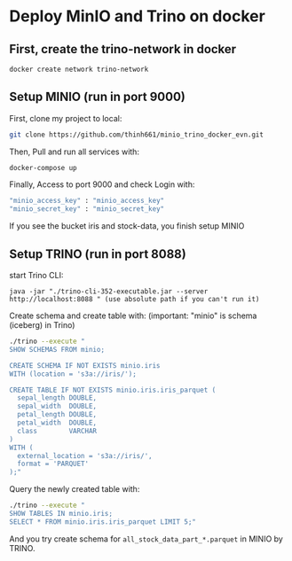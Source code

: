 # Deploy MinIO and Trino on docker

## First, create the trino-network in docker
```bash
docker create network trino-network
```

## Setup MINIO (run in port 9000)

First, clone my project to local:
```bash
git clone https://github.com/thinh661/minio_trino_docker_evn.git
```

Then, Pull and run all services with:

```bash
docker-compose up
```

Finally, Access to port 9000 and check
Login with:
``` bash
"minio_access_key" : "minio_access_key"
"minio_secret_key" : "minio_secret_key" 
```

If you see the bucket iris and stock-data, you finish setup MINIO

## Setup TRINO (run in port 8088)

start Trino CLI:
```
java -jar "./trino-cli-352-executable.jar --server http://localhost:8088 " (use absolute path if you can't run it)
```

Create schema and create table with: (important: "minio" is schema (iceberg) in Trino)

```bash
./trino --execute "
SHOW SCHEMAS FROM minio;

CREATE SCHEMA IF NOT EXISTS minio.iris
WITH (location = 's3a://iris/');

CREATE TABLE IF NOT EXISTS minio.iris.iris_parquet (
  sepal_length DOUBLE,
  sepal_width  DOUBLE,
  petal_length DOUBLE,
  petal_width  DOUBLE,
  class        VARCHAR
)
WITH (
  external_location = 's3a://iris/',
  format = 'PARQUET'
);"
```

Query the newly created table with:

```bash
./trino --execute "
SHOW TABLES IN minio.iris;
SELECT * FROM minio.iris.iris_parquet LIMIT 5;"
```

And you try create schema for `all_stock_data_part_*.parquet` in MINIO by TRINO.
